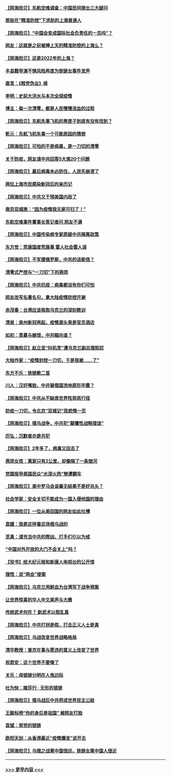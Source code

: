 #### [【网海拾贝】东航空难调查：中国民间提出三大疑问](../pages/nsc993/n13683137.md?t=03310107) 
#### [那些在“精准防控”下求助的上海普通人](../pages/nsc993/n13683088.md?t=03310107) 
#### [【网海拾贝】“中国会变成国际社会负责任的一员吗”？](../pages/nsc993/n13680707.md?t=03310107) 
#### [网友：这就是之前被捧上天的精准防控的上海么？](../pages/nsc993/n13680287.md?t=03310107) 
#### [【网海拾贝】这是2022年的上海？](../pages/nsc993/n13678253.md?t=03310107) 
#### [丰县籍导演不惧风险再度为铁链女事件发声](../pages/nsc993/n13678215.md?t=03310107) 
#### [直言：《贱党伪业》续](../pages/nsc993/n13678056.md?t=03310107) 
#### [李明：史前大洪水与本次全球疫情](../pages/nsc993/n13677332.md?t=03310107) 
#### [博主：每一次清零，都是人民慢慢流血的过程](../pages/nsc993/n13676078.md?t=03310107) 
#### [【网海拾贝】东航失事飞机的黑匣子到底有没有找到？](../pages/nsc993/n13676034.md?t=03310107) 
#### [乾元：东航飞机失事一个可能原因的猜想](../pages/nsc993/n13675834.md?t=03310107) 
#### [【网海拾贝】可怕的不是病毒，是一刀切的清零](../pages/nsc993/n13674403.md?t=03310107) 
#### [关于防疫，网友请中共回答5大类20个问题](../pages/nsc993/n13674318.md?t=03310107) 
#### [【网海拾贝】最后病毒未必防住，人民先崩溃了](../pages/nsc993/n13672307.md?t=03310107) 
#### [两位上海市民感染新冠后的亲历记](../pages/nsc993/n13672217.md?t=03310107) 
#### [【网海拾贝】中共又干预美国内政了](../pages/nsc993/n13669564.md?t=03310107) 
#### [南京双城族：“因为疫情我无家可归了！”](../pages/nsc993/n13669511.md?t=03310107) 
#### [东航空难事件董事长答记者问 网友不满](../pages/nsc993/n13669436.md?t=03310107) 
#### [【网海拾贝】中国传染病专家质疑中共隔离政策](../pages/nsc993/n13667190.md?t=03310107) 
#### [东方觉：荒唐国度荒唐事 雷人社会雷人语](../pages/nsc993/n13666926.md?t=03310107) 
#### [【网海拾贝】不军援俄罗斯，中共的话能信？](../pages/nsc993/n13664594.md?t=03310107) 
#### [清零式严控与“一刀切”下的燕郊](../pages/nsc993/n13664450.md?t=03310107) 
#### [【网海拾贝】中共抗疫：病毒都没有你们可怕](../pages/nsc993/n13662063.md?t=03310107) 
#### [网友改写名著名句，拿大陆疫情防控开涮](../pages/nsc993/n13661999.md?t=03310107) 
#### [余茂春：台湾应该吸取乌克兰的深刻教训](../pages/nsc993/n13661829.md?t=03310107) 
#### [清泉：泉州新冠再起，疫情源头竟是官员酒店](../pages/nsc993/n13660898.md?t=03310107) 
#### [如初：羡慕与嫉恨，中共瞄向谁？](../pages/nsc993/n13660773.md?t=03310107) 
#### [【网海拾贝】赵立坚“抖机灵”遭乌克兰副总理怒怼](../pages/nsc993/n13659660.md?t=03310107) 
#### [大陆作家：“疫情封控一刀切，于是我被……了”](../pages/nsc993/n13659323.md?t=03310107) 
#### [东方不乐：铁链歌二首](../pages/nsc993/n13659123.md?t=03310107) 
#### [川人：汉奸嘴脸，中共替俄国洗地原形毕露？](../pages/nsc993/n13657995.md?t=03310107) 
#### [【网海拾贝】中共从不缺席世界性邪恶行径](../pages/nsc993/n13657799.md?t=03310107) 
#### [防疫一刀切，令北京“双城记”现悲情一页](../pages/nsc993/n13657746.md?t=03310107) 
#### [【网海拾贝】俄乌战争，中共犯“颠覆性战略错误”](../pages/nsc993/n13655760.md?t=03310107) 
#### [历弘：沉默者亦是共犯](../pages/nsc993/n13652799.md?t=03310107) 
#### [【网海拾贝】2年多了，病毒又回去了](../pages/nsc993/n13652629.md?t=03310107) 
#### [燕郊女孩：离家只有2公里，却像隔了一条银河](../pages/nsc993/n13652450.md?t=03310107) 
#### [党媒报导美国民众“水深火热”惨遭翻车](../pages/nsc993/n13649966.md?t=03310107) 
#### [【网海拾贝】美中罗马会谈毫无结果不是好兆头？](../pages/nsc993/n13649860.md?t=03310107) 
#### [社会学家：安全关切不能成为一国入侵他国的理由](../pages/nsc993/n13649744.md?t=03310107) 
#### [【网海拾贝】一位从美回国的网友如此吐槽](../pages/nsc993/n13647381.md?t=03310107) 
#### [袁媛：我是这样看这场俄乌战的](../pages/nsc993/n13644892.md?t=03310107) 
#### [觅真：请充当中共的帮凶、打手们引以为戒](../pages/nsc993/n13644228.md?t=03310107) 
#### [“中国对外开放的大门不会关上”吗？](../pages/nsc993/n13644191.md?t=03310107) 
#### [【投书】给大纪元报和新唐人电视台的公开信](../pages/nsc993/n13644124.md?t=03310107) 
#### [理悟：说“两会”提案](../pages/nsc993/n13643927.md?t=03310107) 
#### [【网海拾贝】乌克兰用鲜血为台湾写下战争预案](../pages/nsc993/n13643578.md?t=03310107) 
#### [让世界惊喜的华人中文美声与大赛](../pages/nsc993/n13641647.md?t=03310107) 
#### [传统武术何在？ 新武术以假乱真](../pages/nsc993/n13641615.md?t=03310107) 
#### [【网海拾贝】中共打拐是假，打击正义人士是真](../pages/nsc993/n13641238.md?t=03310107) 
#### [【网海拾贝】乌战改变世界战略格局](../pages/nsc993/n13639171.md?t=03310107) 
#### [清华教授：普京在事与愿违的意义上改变了世界](../pages/nsc993/n13639019.md?t=03310107) 
#### [祝君安：这个世界不要俺了](../pages/nsc993/n13638903.md?t=03310107) 
#### [关乐：母锁链分明在人鬼边际](../pages/nsc993/n13637601.md?t=03310107) 
#### [吐为快：踏莎行 · 无形的锁链](../pages/nsc993/n13637555.md?t=03310107) 
#### [【网海拾贝】俄乌战后中共将成世界民主公敌](../pages/nsc993/n13636363.md?t=03310107) 
#### [王毅标榜“你的身后是祖国” 被网友打脸](../pages/nsc993/n13636270.md?t=03310107) 
#### [袁斌：邪党的锁链](../pages/nsc993/n13636247.md?t=03310107) 
#### [欧阳天剑：从香港最近“疫情爆发”说开去](../pages/nsc993/n13633182.md?t=03310107) 
#### [【网海拾贝】乌俄之战离中国很远，铁链女离中国人很近](../pages/nsc993/n13630325.md?t=03310107) 

----
#### [ >>> 更早内容 <<< ](../indexes/nsc993-earlier.md)
